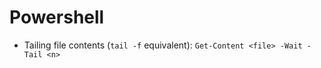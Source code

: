 # Powershell

- Tailing file contents (`tail -f` equivalent):
  `Get-Content <file> -Wait -Tail <n>`
